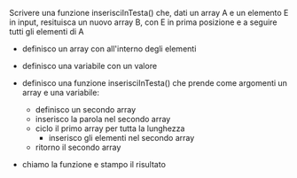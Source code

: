 Scrivere una funzione inserisciInTesta() che, dati un array A e un elemento E in input, resituisca un nuovo array B, con E in prima posizione e a seguire tutti gli elementi di A

- definisco un array con all'interno degli elementi
- definisco una variabile con un valore

- definisco una funzione inserisciInTesta() che prende come argomenti un array e una variabile:
    - definisco un secondo array
    - inserisco la parola nel secondo array
    - ciclo il primo array per tutta la lunghezza
        - inserisco gli elementi nel secondo array
    - ritorno il secondo array

- chiamo la funzione e stampo il risultato

